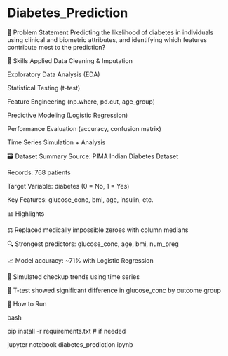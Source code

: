 # Diabetes_Prediction



📘 Problem Statement
Predicting the likelihood of diabetes in individuals using clinical and biometric attributes, and identifying which features contribute most to the prediction?



🧠 Skills Applied
Data Cleaning & Imputation

Exploratory Data Analysis (EDA)

Statistical Testing (t-test)

Feature Engineering (np.where, pd.cut, age_group)

Predictive Modeling (Logistic Regression)

Performance Evaluation (accuracy, confusion matrix)

Time Series Simulation + Analysis



🗃️ Dataset Summary
Source: PIMA Indian Diabetes Dataset

Records: 768 patients

Target Variable: diabetes (0 = No, 1 = Yes)

Key Features: glucose_conc, bmi, age, insulin, etc.



📊 Highlights

⚖️ Replaced medically impossible zeroes with column medians

🔍 Strongest predictors: glucose_conc, age, bmi, num_preg

📈 Model accuracy: ~71% with Logistic Regression

📅 Simulated checkup trends using time series

🧪 T-test showed significant difference in glucose_conc by outcome group



🚀 How to Run

bash

pip install -r requirements.txt  # if needed

jupyter notebook diabetes_prediction.ipynb
